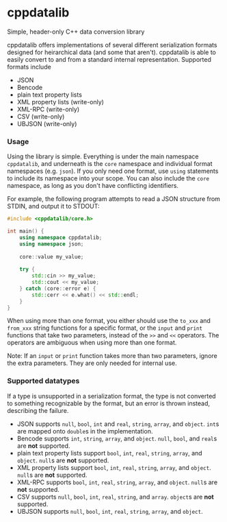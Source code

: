 # cppdatalib

Simple, header-only C++ data conversion library

cppdatalib offers implementations of several different serialization formats designed for heirarchical data (and some that aren't).
cppdatalib is able to easily convert to and from a standard internal representation.
Supported formats include

   - JSON
   - Bencode
   - plain text property lists
   - XML property lists (write-only)
   - XML-RPC (write-only)
   - CSV (write-only)
   - UBJSON (write-only)

### Usage

Using the library is simple. Everything is under the main namespace `cppdatalib`, and underneath is the `core` namespace and individual format namespaces (e.g. `json`).
If you only need one format, use `using` statements to include its namespace into your scope. You can also include the `core` namespace, as long as you don't have conflicting identifiers.

For example, the following program attempts to read a JSON structure from STDIN, and output it to STDOUT:

```c++
#include <cppdatalib/core.h>

int main() {
    using namespace cppdatalib;
    using namespace json;
    
    core::value my_value;
    
    try {
        std::cin >> my_value;
        std::cout << my_value;
    } catch (core::error e) {
        std::cerr << e.what() << std::endl;
    }
}
```

When using more than one format, you either should use the `to_xxx` and `from_xxx` string functions for a specific format,
or the `input` and `print` functions that take two parameters, instead of the `>>` and `<<` operators.
The operators are ambiguous when using more than one format.

Note: If an `input` or `print` function takes more than two parameters, ignore the extra parameters. They are only needed for internal use.

### Supported datatypes

If a type is unsupported in a serialization format, the type is not converted to something recognizable by the format, but an error is thrown instead, describing the failure.

   - JSON supports `null`, `bool`, `int` and `real`, `string`, `array`, and `object`. `int`s are mapped onto `double`s in the implementation.
   - Bencode supports `int`, `string`, `array`, and `object`. `null`, `bool`, and `real`s are **not** supported.
   - plain text property lists support `bool`, `int`, `real`, `string`, `array`, and `object`. `null`s are **not** supported.
   - XML property lists support `bool`, `int`, `real`, `string`, `array`, and `object`. `null`s are **not** supported.
   - XML-RPC supports `bool`, `int`, `real`, `string`, `array`, and `object`. `null`s are **not** supported.
   - CSV supports `null`, `bool`, `int`, `real`, `string`, and `array`. `object`s are **not** supported.
   - UBJSON supports `null`, `bool`, `int`, `real`, `string`, `array`, and `object`.
